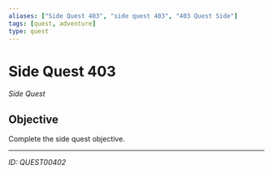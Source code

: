 ```yaml
---
aliases: ["Side Quest 403", "side quest 403", "403 Quest Side"]
tags: [quest, adventure]
type: quest
---
```


# Side Quest 403

*Side Quest*

## Objective
Complete the side quest objective.

---
*ID: QUEST00402*